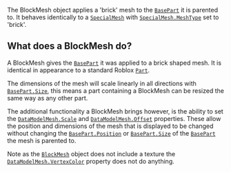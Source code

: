 The BlockMesh object applies a 'brick' mesh to the [`BasePart`](https://create.roblox.com/docs/reference/engine/classes/BasePart) it is
parented to. It behaves identically to a [`SpecialMesh`](https://create.roblox.com/docs/reference/engine/classes/SpecialMesh) with
[`SpecialMesh.MeshType`](https://create.roblox.com/docs/reference/engine/classes/SpecialMesh#MeshType) set to 'brick'.
## What does a BlockMesh do?

A BlockMesh gives the [`BasePart`](https://create.roblox.com/docs/reference/engine/classes/BasePart) it was applied to a brick shaped mesh.
It is identical in appearance to a standard Roblox [`Part`](https://create.roblox.com/docs/reference/engine/classes/Part).

The dimensions of the mesh will scale linearly in all directions with
[`BasePart.Size`](https://create.roblox.com/docs/reference/engine/classes/BasePart#Size), this means a part containing a BlockMesh can be resized
the same way as any other part.

The additional functionality a BlockMesh brings however, is the ability to set
the [`DataModelMesh.Scale`](https://create.roblox.com/docs/reference/engine/classes/DataModelMesh#Scale) and [`DataModelMesh.Offset`](https://create.roblox.com/docs/reference/engine/classes/DataModelMesh#Offset) properties.
These allow the position and dimensions of the mesh that is displayed to be
changed without changing the [`BasePart.Position`](https://create.roblox.com/docs/reference/engine/classes/BasePart#Position) or
[`BasePart.Size`](https://create.roblox.com/docs/reference/engine/classes/BasePart#Size) of the [`BasePart`](https://create.roblox.com/docs/reference/engine/classes/BasePart) the mesh is parented to.

Note as the [`BlockMesh`](https://create.roblox.com/docs/reference/engine/classes/BlockMesh) object does not include a texture the
[`DataModelMesh.VertexColor`](https://create.roblox.com/docs/reference/engine/classes/DataModelMesh#VertexColor) property does not do anything.